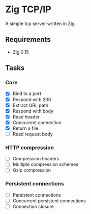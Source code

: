 # Zig TCP/IP

A simple tcp server written in Zig.

## Requirements

- Zig 0.15

## Tasks

### Core

- [x] Bind to a port
- [x] Respond with 200
- [x] Extract URL path
- [x] Respond with body
- [x] Read header
- [x] Concurrent connection
- [x] Return a file
- [ ] Read request body

### HTTP compression

- [ ] Compression headers
- [ ] Multiple compression schemes
- [ ] Gzip compression

### Persistent connections

- [ ] Persistent connections
- [ ] Concurrent persistent connections
- [ ] Connection closure
